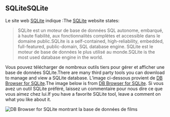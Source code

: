 ## <a name="sqlite"></a><span data-ttu-id="343f2-101">SQLite</span><span class="sxs-lookup"><span data-stu-id="343f2-101">SQLite</span></span>

<span data-ttu-id="343f2-102">Le site web [SQLite](https://www.sqlite.org/) indique :</span><span class="sxs-lookup"><span data-stu-id="343f2-102">The [SQLite](https://www.sqlite.org/) website states:</span></span>

> <span data-ttu-id="343f2-103">SQLite est un moteur de base de données SQL autonome, embarqué, à haute fiabilité, aux fonctionnalités complètes et accessible dans le domaine public.</span><span class="sxs-lookup"><span data-stu-id="343f2-103">SQLite is a self-contained, high-reliability, embedded, full-featured, public-domain, SQL database engine.</span></span> <span data-ttu-id="343f2-104">SQLite est le moteur de base de données le plus utilisé au monde.</span><span class="sxs-lookup"><span data-stu-id="343f2-104">SQLite is the most used database engine in the world.</span></span>

<span data-ttu-id="343f2-105">Vous pouvez télécharger de nombreux outils tiers pour gérer et afficher une base de données SQLite.</span><span class="sxs-lookup"><span data-stu-id="343f2-105">There are many third party tools you can download to manage and view a SQLite database.</span></span> <span data-ttu-id="343f2-106">L’image ci-dessous provient de [DB Browser for SQLite](http://sqlitebrowser.org/).</span><span class="sxs-lookup"><span data-stu-id="343f2-106">The image below is from [DB Browser for SQLite](http://sqlitebrowser.org/).</span></span> <span data-ttu-id="343f2-107">Si vous avez un outil SQLite préféré, laissez un commentaire pour nous dire ce que vous aimez chez lui.</span><span class="sxs-lookup"><span data-stu-id="343f2-107">If you have a favorite SQLite tool, leave a comment on what you like about it.</span></span>

![DB Browser for SQLite montrant la base de données de films](~/tutorials/first-mvc-app-xplat/working-with-sql/_static/dbb.png)
